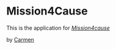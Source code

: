 # Mission4Cause

This is the application for
[*Mission4cause*](http://mission4cause.com)

by [Carmen](http://carmencheryl.com)